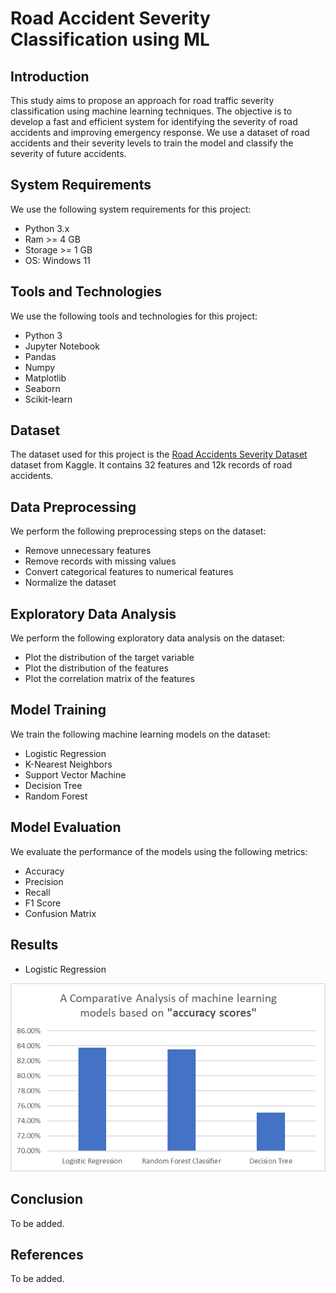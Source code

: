 # Road Accident Severity Classification using ML

## Introduction

This study aims to propose an approach for road traffic severity classification using
machine learning techniques. The objective is to develop a fast and efficient system for
identifying the severity of road accidents and improving emergency response. We use a dataset of road accidents and their severity levels to train the model and classify the severity of future accidents.

## System Requirements

We use the following system requirements for this project:

- Python 3.x
- Ram >= 4 GB
- Storage >= 1 GB
- OS: Windows 11

## Tools and Technologies

We use the following tools and technologies for this project:

- Python 3
- Jupyter Notebook
- Pandas
- Numpy
- Matplotlib
- Seaborn
- Scikit-learn

## Dataset

The dataset used for this project is the [Road Accidents Severity Dataset](https://www.kaggle.com/datasets/kanuriviveknag/road-accidents-severity-dataset) dataset from Kaggle. It contains 32 features and 12k records of road accidents.

## Data Preprocessing

We perform the following preprocessing steps on the dataset:

- Remove unnecessary features
- Remove records with missing values
- Convert categorical features to numerical features
- Normalize the dataset

## Exploratory Data Analysis

We perform the following exploratory data analysis on the dataset:

- Plot the distribution of the target variable
- Plot the distribution of the features
- Plot the correlation matrix of the features

## Model Training

We train the following machine learning models on the dataset:

- Logistic Regression
- K-Nearest Neighbors
- Support Vector Machine
- Decision Tree
- Random Forest

## Model Evaluation

We evaluate the performance of the models using the following metrics:

- Accuracy
- Precision
- Recall
- F1 Score
- Confusion Matrix

## Results

- Logistic Regression  

![no-alt-text](results/comparative%20analysis.png)

## Conclusion

To be added.

## References

To be added.
